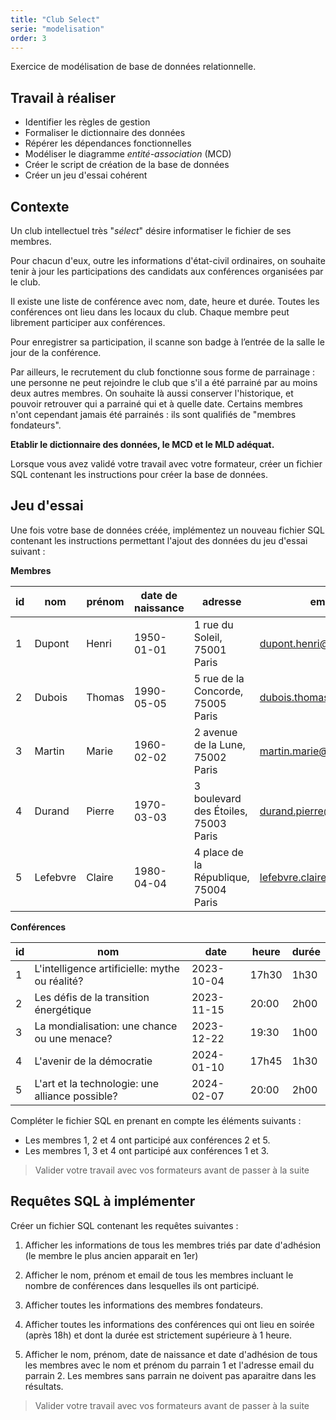 ```yaml
---
title: "Club Select"
serie: "modelisation"
order: 3
---
```


Exercice de modélisation de base de données relationnelle.

## Travail à réaliser

- Identifier les règles de gestion
- Formaliser le dictionnaire des données
- Répérer les dépendances fonctionnelles
- Modéliser le diagramme *entité-association* (MCD)
- Créer le script de création de la base de données
- Créer un jeu d'essai cohérent

## Contexte 

Un club intellectuel très "*sélect*" désire informatiser le fichier de ses membres. 

Pour chacun d'eux, outre les informations d'état-civil ordinaires, on souhaite tenir à jour les participations des candidats aux conférences organisées par le club. 

Il existe une liste de conférence avec nom, date, heure et durée. Toutes les conférences ont lieu dans les locaux du club. Chaque membre peut librement participer aux conférences. 

Pour enregistrer sa participation, il scanne son badge à l’entrée de la salle le jour de la conférence.

Par ailleurs, le recrutement du club fonctionne sous forme de parrainage : une personne ne peut rejoindre le club que s'il a été parrainé par au moins deux autres membres. On souhaite là aussi conserver l'historique, et pouvoir retrouver qui a parrainé qui et à quelle date. Certains membres n'ont cependant jamais été parrainés : ils sont qualifiés de "membres fondateurs".

**Etablir le dictionnaire des données, le MCD et le MLD adéquat.**

Lorsque vous avez validé votre travail avec votre formateur, créer un fichier SQL contenant les instructions pour créer la base de données.

## Jeu d'essai

Une fois votre base de données créée, implémentez un nouveau fichier SQL contenant les instructions permettant l'ajout des données du jeu d'essai suivant : 

**Membres**

| id | nom | prénom | date de naissance | adresse | email | date d'adhésion | parrain_1 | parrain_2 |
| --- | --- | --- | --- | --- | --- | --- | --- | --- | 
| 1 | Dupont |  Henri | 1950-01-01 | 1 rue du Soleil, 75001 Paris | dupont.henri@email.com | 2020-01-01 | NULL | NULL | 
| 2 | Dubois | Thomas | 1990-05-05 | 5 rue de la Concorde, 75005 Paris | dubois.thomas@email.com | 2020-05-05 | NULL | NULL | 
| 3 | Martin | Marie | 1960-02-02 | 2 avenue de la Lune, 75002 Paris | martin.marie@email.com | 2021-02-02 | 1 | 2 | 
| 4 | Durand | Pierre | 1970-03-03 | 3 boulevard des Étoiles, 75003 Paris | durand.pierre@email.com | 2022-03-03 | 1 | 3 | 
| 5 | Lefebvre | Claire | 1980-04-04 | 4 place de la République, 75004 Paris | lefebvre.claire@email.com | 2023-04-04 | 2 | 4 | 

**Conférences**

| id | nom | date | heure | durée | 
| --- | --- | --- | --- | --- |  
| 1 | L'intelligence artificielle: mythe ou réalité? | 2023-10-04 | 17h30 | 1h30 | 
| 2 | Les défis de la transition énergétique | 2023-11-15 | 20:00 | 2h00 | 
| 3 | La mondialisation: une chance ou une menace? | 2023-12-22 | 19:30 | 1h00 | 
| 4 | L'avenir de la démocratie | 2024-01-10 | 17h45 | 1h30 | 
| 5 | L'art et la technologie: une alliance possible? | 2024-02-07 | 20:00 | 2h00 | 

Compléter le fichier SQL en prenant en compte les éléments suivants :

- Les membres 1, 2 et 4 ont participé aux conférences 2 et 5.
- Les membres 1, 3 et 4 ont participé aux conférences 1 et 3.

> Valider votre travail avec vos formateurs avant de passer à la suite 

## Requêtes SQL à implémenter

Créer un fichier SQL contenant les requêtes suivantes :

1. Afficher les informations de tous les membres triés par date d'adhésion (le membre le plus ancien apparait en 1er)

2. Afficher le nom, prénom et email de tous les membres incluant le nombre de conférences dans lesquelles ils ont participé.

3. Afficher toutes les informations des membres fondateurs.

4. Afficher toutes les informations des conférences qui ont lieu en soirée (après 18h) et dont la durée est strictement supérieure à 1 heure.

5. Afficher le nom, prénom, date de naissance et date d'adhésion de tous les membres avec le nom et prénom du parrain 1 et l'adresse email du parrain 2. Les membres sans parrain ne doivent pas aparaitre dans les résultats.

> Valider votre travail avec vos formateurs avant de passer à la suite 
